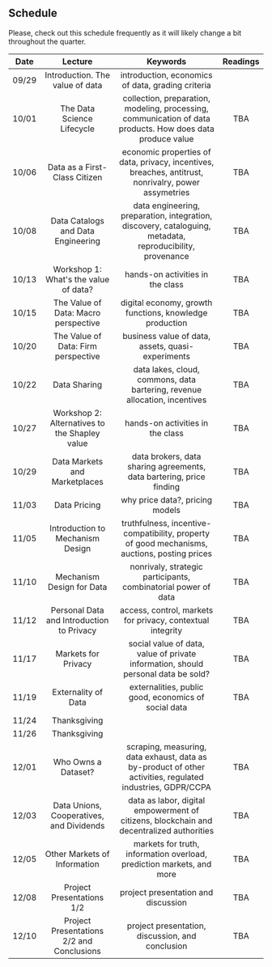 ## Schedule

Please, check out this schedule frequently as it will likely change a bit throughout the quarter.


|  Date |  Lecture |  Keywords  |  Readings |
|:----:|:----:|:------:|:----:|
| 09/29 | Introduction. The value of data |  introduction, economics of data, grading criteria |   |
| 10/01 | The Data Science Lifecycle | collection, preparation, modeling, processing, communication of data products. How does data produce value | TBA |
| 10/06 | Data as a First-Class Citizen | economic properties of data, privacy, incentives, breaches, antitrust, nonrivalry, power assymetries | TBA |
| 10/08 | Data Catalogs and Data Engineering | data engineering, preparation, integration, discovery, cataloguing, metadata, reproducibility, provenance | TBA |
| 10/13 | Workshop 1: What's the value of data? | hands-on activities in the class | TBA |
| 10/15 | The Value of Data: Macro perspective | digital economy, growth functions, knowledge production | TBA |
| 10/20 | The Value of Data: Firm perspective | business value of data, assets, quasi-experiments | TBA |
| 10/22 | Data Sharing | data lakes, cloud, commons, data bartering, revenue allocation, incentives | TBA |
| 10/27 | Workshop 2: Alternatives to the Shapley value | hands-on activities in the class | TBA |
| 10/29 | Data Markets and Marketplaces | data brokers, data sharing agreements, data bartering, price finding | TBA |
| 11/03 | Data Pricing | why price data?, pricing models  | TBA |
| 11/05 | Introduction to Mechanism Design | truthfulness, incentive-compatibility, property of good mechanisms, auctions, posting prices | TBA |
| 11/10 | Mechanism Design for Data | nonrivaly, strategic participants, combinatorial power of data | TBA |
| 11/12 | Personal Data and Introduction to Privacy | access, control, markets for privacy, contextual integrity | TBA |
| 11/17 | Markets for Privacy | social value of data, value of private information, should personal data be sold? | TBA |
| 11/19 | Externality of Data | externalities, public good, economics of social data | TBA |
| 11/24 | Thanksgiving |  |  |
| 11/26 | Thanksgiving |  |  |
| 12/01 | Who Owns a Dataset? | scraping, measuring, data exhaust, data as by-product of other activities, regulated industries, GDPR/CCPA | TBA |
| 12/03 | Data Unions, Cooperatives, and Dividends | data as labor, digital empowerment of citizens, blockchain and decentralized authorities | TBA |
| 12/05 | Other Markets of Information | markets for truth, information overload, prediction markets, and more | TBA |
| 12/08 | Project Presentations 1/2 | project presentation and discussion | TBA |
| 12/10 | Project Presentations 2/2 and Conclusions | project presentation, discussion, and conclusion | TBA |

